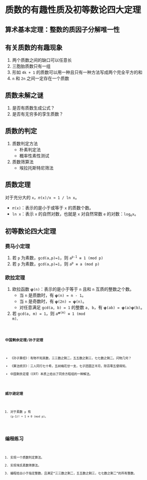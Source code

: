 # 质数的有趣性质及初等数论四大定理

		
## 算术基本定理：整数的质因子分解唯一性

		
## 有关质数的有趣现象

1. 两个质数之间的缺口可以任意长
1. 三胞胎质数只有一组
1. 形如 `4k + 1` 的质数可以用一种且只有一种方法写成两个完全平方的和
1. `n` 和 `2n` 之间一定存在一个质数

		
## 质数未解之谜

1. 是否有质数生成公式？
1. 是否有无穷多的孪生质数？

		
## 质数的判定

1. 质数判定方法
   - 朴素判定法
   - 概率性素性测试
1. 质数筛算法
   - 埃拉托斯特尼筛法

		
## 质数定理

对于充分大的 `x`，`𝜋(x)/x ≈ 1 / ln x`。

- `𝜋(x)`：表示的是小于或等于 `x` 的质数个数。
- `ln x`：表示 `x` 的自然对数，也就是 `x` 对自然常数 `e` 的对数：<code>log<sub>e</sub>x</code>。

		
## 初等数论四大定理

	
### 费马小定理

1. 若 `p` 为素数，`gcd(a,p)=1`，则 <code>a<sup>p-1</sup> ≡ 1 (mod p)</code>
1. 若 `p` 为素数，`gcd(a,p)=1`，则 <code>a<sup>p</sup> ≡ a (mod p)</code>

	
### 欧拉定理

1. 欧拉函数 `𝛗(n)`：表示的是小于等于 `n` 且和 `n` 互质的整数之个数。
   - 当 `n` 是质数时，有 `𝛗(n) = n - 1`。
   - 当 `n` 是奇数时，有 `𝛗(2n) = 𝛗(n)`。
   - 对任意满足 `gcd(a, b) = 1` 的整数 `a, b`，有 `𝛗(ab) = 𝛗(a)𝛗(b)`。
1. 若 `gcd(a, m) = 1`，则 <code>a<sup>𝛗(m)</sup> ≡ 1 (mod m)<code>。

	
### 中国剩余定理/孙子定理

- 《孙子算经》：有物不知其数，三三数之剩二，五五数之剩三，七七数之剩二。问物几何？
- 《算法统宗》：三人同行七十希，五树梅花廿一支，七子团圆正半月，除百零五便得知。
- 中国剩余定理（CRT）本质上给出了同余方程组的一种解法。

	
### 威尔逊定理

1. 对于素数 `p` 有 `(p-1)! + 1 ≡ 0 (mod p)`。

		
## 编程练习

1. 实现一个质数判定算法。
1. 实现埃氏素数筛算法。
1. 编程给出小于指定整数，且满足“三三数之剩二，五五数之剩三，七七数之剩二”的所有整数。

